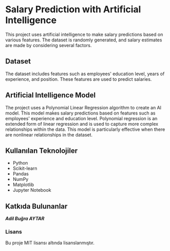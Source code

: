 # Salary Prediction with Artificial Intelligence

This project uses artificial intelligence to make salary predictions based on various features. The dataset is randomly generated, and salary estimates are made by considering several factors.

## Dataset

The dataset includes features such as employees' education level, years of experience, and position. These features are used to predict salaries.

## Artificial Intelligence Model

The project uses a Polynomial Linear Regression algorithm to create an AI model. This model makes salary predictions based on features such as employees' experience and education level. Polynomial regression is an extended form of linear regression and is used to capture more complex relationships within the data. This model is particularly effective when there are nonlinear relationships in the dataset.


## Kullanılan Teknolojiler

- Python
- Scikit-learn
- Pandas
- NumPy
- Matplotlib
- Jupyter Notebook

  
## Katkıda Bulunanlar

 ***Adil Buğra AYTAR***
 
### Lisans

Bu proje MIT lisansı altında lisanslanmıştır.

